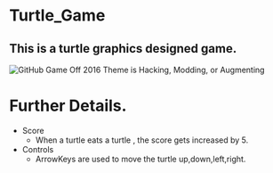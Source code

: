 # Turtle_Game
## This is a turtle graphics designed game. 

![GitHub Game Off 2016 Theme is Hacking, Modding, or Augmenting](https://cloud.githubusercontent.com/assets/121322/19498019/d8827370-9543-11e6-82d8-6da822b6147b.png)

# Further Details.
  
- Score
  - When a turtle eats a turtle , the score gets increased by 5.
- Controls
  - ArrowKeys are used to move the turtle up,down,left,right.  

